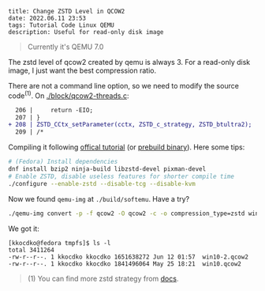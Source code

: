 ```
title: Change ZSTD Level in QCOW2
date: 2022.06.11 23:53
tags: Tutorial Code Linux QEMU
description: Useful for read-only disk image
```

> Currently it's QEMU 7.0

The zstd level of qcow2 created by qemu is always 3. For a read-only disk image, I just want the best compression ratio.

There are not a command line option, so we need to modify the source code<sup>(1)</sup>. On [./block/qcow2-threads.c](https://github.com/qemu/qemu/blob/v7.0.0/block/qcow2-threads.c#L203-L209):

```diff
  206 |     return -EIO;
  207 | }
+ 208 | ZSTD_CCtx_setParameter(cctx, ZSTD_c_strategy, ZSTD_btultra2);
  209 | /*
```

Compiling it following [offical tutorial](https://www.qemu.org/download/) (or [prebuild binary](https://github.com/kkocdko/kblog/releases/download/0.0.5/qemu-img-zstd-btultra2.zip)). Here some tips:

```sh
# (Fedora) Install dependencies
dnf install bzip2 ninja-build libzstd-devel pixman-devel
# Enable ZSTD, disable useless features for shorter compile time
./configure --enable-zstd --disable-tcg --disable-kvm
```

Now we found `qemu-img` at `./build/softemu`. Have a try?

```sh
./qemu-img convert -p -f qcow2 -O qcow2 -c -o compression_type=zstd win10.qcow2 win10-2.qcow2
```

We got it:

```
[kkocdko@fedora tmpfs]$ ls -l
total 3411264
-rw-r--r--. 1 kkocdko kkocdko 1651638272 Jun 12 01:57  win10-2.qcow2
-rw-r--r--. 1 kkocdko kkocdko 1841496064 May 25 18:21  win10.qcow2
```

> (1) You can find more zstd strategy from [docs](https://zstd.docsforge.com/dev/api-documentation/#advanced-compression-api-requires-v140).
